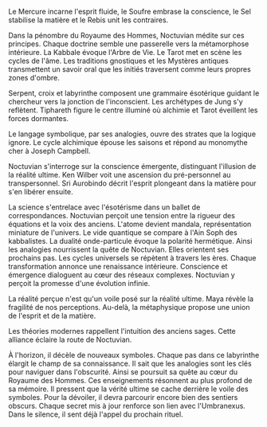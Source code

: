 Le Mercure incarne l'esprit fluide, le Soufre embrase la conscience, le Sel stabilise la matière et le Rebis unit les contraires.

Dans la pénombre du Royaume des Hommes, Noctuvian médite sur ces principes.
Chaque doctrine semble une passerelle vers la métamorphose intérieure.
La Kabbale évoque l'Arbre de Vie.
Le Tarot met en scène les cycles de l'âme.
Les traditions gnostiques et les Mystères antiques transmettent un savoir oral que les initiés traversent comme leurs propres zones d'ombre.

Serpent, croix et labyrinthe composent une grammaire ésotérique guidant le chercheur vers la jonction de l'inconscient.
Les archétypes de Jung s'y reflètent.
Tiphareth figure le centre illuminé où alchimie et Tarot éveillent les forces dormantes.

Le langage symbolique, par ses analogies, ouvre des strates que la logique ignore.
Le cycle alchimique épouse les saisons et répond au monomythe cher à Joseph Campbell.

Noctuvian s'interroge sur la conscience émergente, distinguant l'illusion de la réalité ultime.
Ken Wilber voit une ascension du pré-personnel au transpersonnel.
Sri Aurobindo décrit l'esprit plongeant dans la matière pour s'en libérer ensuite.

La science s'entrelace avec l'ésotérisme dans un ballet de correspondances.
Noctuvian perçoit une tension entre la rigueur des équations et la voix des anciens.
L'atome devient mandala, représentation miniature de l'univers.
Le vide quantique se compare à l'Ain Soph des kabbalistes.
La dualité onde-particule évoque la polarité hermétique.
Ainsi les analogies nourrissent la quête de Noctuvian.
Elles orientent ses prochains pas.
Les cycles universels se répètent à travers les ères.
Chaque transformation annonce une renaissance intérieure.
Conscience et émergence dialoguent au cœur des réseaux complexes.
Noctuvian y perçoit la promesse d'une évolution infinie.

La réalité perçue n'est qu'un voile posé sur la réalité ultime.
Maya révèle la fragilité de nos perceptions.
Au-delà, la métaphysique propose une union de l'esprit et de la matière.

Les théories modernes rappellent l'intuition des anciens sages.
Cette alliance éclaire la route de Noctuvian.

À l'horizon, il décèle de nouveaux symboles.
Chaque pas dans ce labyrinthe élargit le champ de sa connaissance.
Il sait que les analogies sont les clés pour naviguer dans l'obscurité.
Ainsi se poursuit sa quête au cœur du Royaume des Hommes.
Ces enseignements résonnent au plus profond de sa mémoire.
Il pressent que la vérité ultime se cache derrière le voile des symboles.
Pour la dévoiler, il devra parcourir encore bien des sentiers obscurs.
Chaque secret mis à jour renforce son lien avec l'Umbranexus.
Dans le silence, il sent déjà l'appel du prochain rituel.
